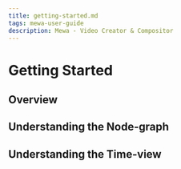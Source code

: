 ```yaml
---
title: getting-started.md
tags: mewa-user-guide
description: Mewa - Video Creator & Compositor
---
```

Getting Started
===

## Overview


## Understanding the Node-graph


## Understanding the Time-view

